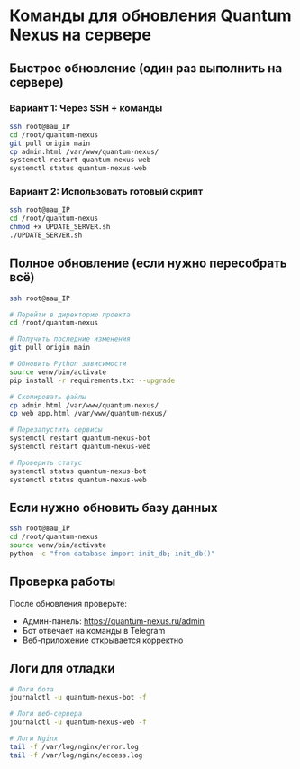 # Команды для обновления Quantum Nexus на сервере

## Быстрое обновление (один раз выполнить на сервере)

### Вариант 1: Через SSH + команды
```bash
ssh root@ваш_IP
cd /root/quantum-nexus
git pull origin main
cp admin.html /var/www/quantum-nexus/
systemctl restart quantum-nexus-web
systemctl status quantum-nexus-web
```

### Вариант 2: Использовать готовый скрипт
```bash
ssh root@ваш_IP
cd /root/quantum-nexus
chmod +x UPDATE_SERVER.sh
./UPDATE_SERVER.sh
```

## Полное обновление (если нужно пересобрать всё)

```bash
ssh root@ваш_IP

# Перейти в директорию проекта
cd /root/quantum-nexus

# Получить последние изменения
git pull origin main

# Обновить Python зависимости
source venv/bin/activate
pip install -r requirements.txt --upgrade

# Скопировать файлы
cp admin.html /var/www/quantum-nexus/
cp web_app.html /var/www/quantum-nexus/

# Перезапустить сервисы
systemctl restart quantum-nexus-bot
systemctl restart quantum-nexus-web

# Проверить статус
systemctl status quantum-nexus-bot
systemctl status quantum-nexus-web
```

## Если нужно обновить базу данных

```bash
ssh root@ваш_IP
cd /root/quantum-nexus
source venv/bin/activate
python -c "from database import init_db; init_db()"
```

## Проверка работы

После обновления проверьте:
- Админ-панель: https://quantum-nexus.ru/admin
- Бот отвечает на команды в Telegram
- Веб-приложение открывается корректно

## Логи для отладки

```bash
# Логи бота
journalctl -u quantum-nexus-bot -f

# Логи веб-сервера
journalctl -u quantum-nexus-web -f

# Логи Nginx
tail -f /var/log/nginx/error.log
tail -f /var/log/nginx/access.log
```

